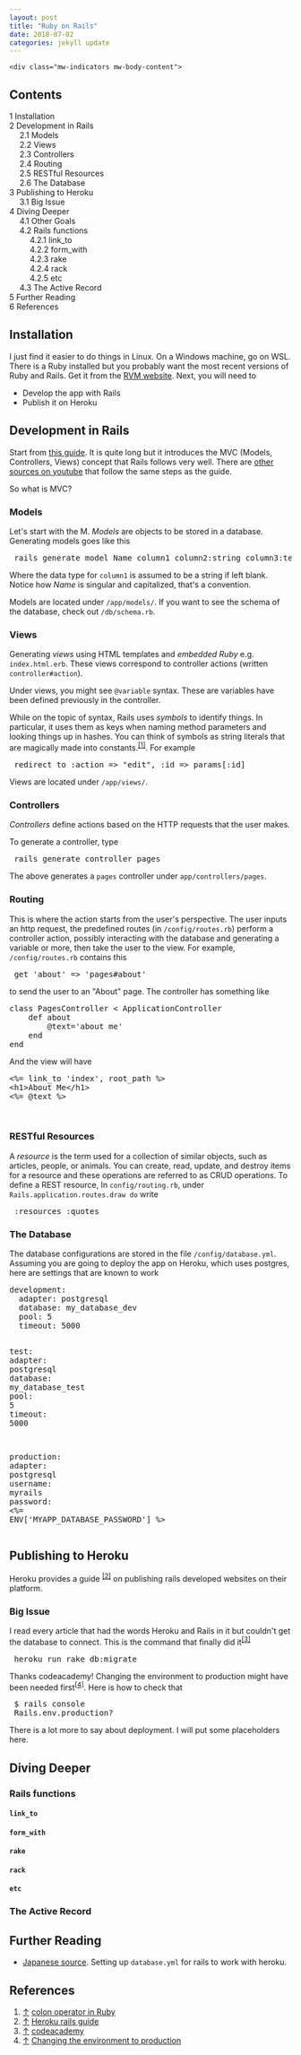 ```yaml
---
layout: post
title: "Ruby on Rails"
date: 2018-07-02
categories: jekyll update
---
```


<html class="client-nojs" lang="en" dir="ltr">
<head>
<meta charset="UTF-8"/>
<script>document.documentElement.className="client-js";RLCONF={"wgCanonicalNamespace":"","wgCanonicalSpecialPageName":!1,"wgNamespaceNumber":0,"wgPageName":"ROR","wgTitle":"ROR","wgCurRevisionId":222,"wgRevisionId":222,"wgArticleId":53,"wgIsArticle":!0,"wgIsRedirect":!1,"wgAction":"view","wgUserName":null,"wgUserGroups":["*"],"wgCategories":[],"wgBreakFrames":!1,"wgPageContentLanguage":"en","wgPageContentModel":"wikitext","wgSeparatorTransformTable":["",""],"wgDigitTransformTable":["",""],"wgDefaultDateFormat":"dmy","wgMonthNames":["","January","February","March","April","May","June","July","August","September","October","November","December"],"wgMonthNamesShort":["","Jan","Feb","Mar","Apr","May","Jun","Jul","Aug","Sep","Oct","Nov","Dec"],"wgRelevantPageName":"ROR","wgRelevantArticleId":53,"wgRequestId":"ea0d45fdcf11b7a1cefce053","wgCSPNonce":!1,"wgIsProbablyEditable":!0,"wgRelevantPageIsProbablyEditable":!0,"wgRestrictionEdit":[],"wgRestrictionMove":[],"wgMediaViewerOnClick"
:!0,"wgMediaViewerEnabledByDefault":!0,"wgPageFormsTargetName":null,"wgPageFormsAutocompleteValues":[],"wgPageFormsAutocompleteOnAllChars":!1,"wgPageFormsFieldProperties":[],"wgPageFormsCargoFields":[],"wgPageFormsDependentFields":[],"wgPageFormsCalendarValues":[],"wgPageFormsCalendarParams":[],"wgPageFormsCalendarHTML":null,"wgPageFormsGridValues":[],"wgPageFormsGridParams":[],"wgPageFormsContLangYes":null,"wgPageFormsContLangNo":null,"wgPageFormsContLangMonths":[],"wgPageFormsHeightForMinimizingInstances":800,"wgPageFormsShowOnSelect":[],"wgPageFormsScriptPath":"/extensions/PageForms","edgValues":null,"wgPageFormsEDSettings":null,"wgAmericanDates":!1,"wgULSAcceptLanguageList":["en-us","en"],"wgULSCurrentAutonym":"English"};RLSTATE={"site.styles":"ready","noscript":"ready","user.styles":"ready","user":"ready","user.options":"ready","user.tokens":"loading","ext.cite.styles":"ready","ext.pygments":"ready","mediawiki.legacy.shared":"ready","mediawiki.legacy.commonPrint":"ready"
,"mediawiki.toc.styles":"ready","ext.uls.pt":"ready","mediawiki.skinning.interface":"ready","skins.vector.styles":"ready"};RLPAGEMODULES=["ext.cite.ux-enhancements","site","mediawiki.page.startup","mediawiki.page.ready","mediawiki.toc","mediawiki.searchSuggest","ext.uls.interface","skins.vector.js"];</script>
<script>(RLQ=window.RLQ||[]).push(function(){mw.loader.implement("user.tokens@tffin",function($,jQuery,require,module){/*@nomin*/mw.user.tokens.set({"editToken":"+\\","patrolToken":"+\\","watchToken":"+\\","csrfToken":"+\\"});
});});</script>
<link rel="stylesheet" href="/load.php?lang=en&amp;modules=ext.cite.styles%7Cext.pygments%7Cext.uls.pt%7Cmediawiki.legacy.commonPrint%2Cshared%7Cmediawiki.skinning.interface%7Cmediawiki.toc.styles%7Cskins.vector.styles&amp;only=styles&amp;printable=1&amp;skin=vector"/>
<script async="" src="/load.php?lang=en&amp;modules=startup&amp;only=scripts&amp;printable=1&amp;raw=1&amp;skin=vector"></script>
<meta name="ResourceLoaderDynamicStyles" content=""/>
<link rel="stylesheet" href="/load.php?lang=en&amp;modules=site.styles&amp;only=styles&amp;printable=1&amp;skin=vector"/>
<meta name="generator" content="MediaWiki 1.34.0"/>
<meta name="robots" content="noindex,follow"/>
<link rel="alternate" type="application/x-wiki" title="Edit" href="/index.php?title=ROR&amp;action=edit"/>
<link rel="edit" title="Edit" href="/index.php?title=ROR&amp;action=edit"/>
<link rel="shortcut icon" href="/favicon.ico"/>
<link rel="search" type="application/opensearchdescription+xml" href="/opensearch_desc.php" title="Azizopedia (en)"/>
<link rel="EditURI" type="application/rsd+xml" href="/api.php?action=rsd"/>
<link rel="alternate" type="application/atom+xml" title="Azizopedia Atom feed" href="/index.php?title=Special:RecentChanges&amp;feed=atom"/>
<!--[if lt IE 9]><script src="/resources/lib/html5shiv/html5shiv.js"></script><![endif]-->
</head>
<body class="mediawiki ltr sitedir-ltr mw-hide-empty-elt ns-0 ns-subject mw-editable page-ROR rootpage-ROR skin-vector action-view">
<div id="mw-page-base" class="noprint"></div>
<div id="mw-head-base" class="noprint"></div>
<div id="content" class="mw-body" role="main">
	<a id="top"></a>
	
	<div class="mw-indicators mw-body-content">
</div>

<div id="toc" class="toc"><input type="checkbox" role="button" id="toctogglecheckbox" class="toctogglecheckbox" style="display:none" /><div class="toctitle" lang="en" dir="ltr"><h2>Contents</h2><span class="toctogglespan"><label class="toctogglelabel" for="toctogglecheckbox"></label></span></div>
<ul>
<li class="toclevel-1 tocsection-1"><a href="#Installation"><span class="tocnumber">1</span> <span class="toctext">Installation</span></a></li>
<li class="toclevel-1 tocsection-2"><a href="#Development_in_Rails"><span class="tocnumber">2</span> <span class="toctext">Development in Rails</span></a>
<ul>
<li class="toclevel-2 tocsection-3"><a href="#Models"><span class="tocnumber">2.1</span> <span class="toctext">Models</span></a></li>
<li class="toclevel-2 tocsection-4"><a href="#Views"><span class="tocnumber">2.2</span> <span class="toctext">Views</span></a></li>
<li class="toclevel-2 tocsection-5"><a href="#Controllers"><span class="tocnumber">2.3</span> <span class="toctext">Controllers</span></a></li>
<li class="toclevel-2 tocsection-6"><a href="#Routing"><span class="tocnumber">2.4</span> <span class="toctext">Routing</span></a></li>
<li class="toclevel-2 tocsection-7"><a href="#RESTful_Resources"><span class="tocnumber">2.5</span> <span class="toctext">RESTful Resources</span></a></li>
<li class="toclevel-2 tocsection-8"><a href="#The_Database"><span class="tocnumber">2.6</span> <span class="toctext">The Database</span></a></li>
</ul>
</li>
<li class="toclevel-1 tocsection-9"><a href="#Publishing_to_Heroku"><span class="tocnumber">3</span> <span class="toctext">Publishing to Heroku</span></a>
<ul>
<li class="toclevel-2 tocsection-10"><a href="#Big_Issue"><span class="tocnumber">3.1</span> <span class="toctext">Big Issue</span></a></li>
</ul>
</li>
<li class="toclevel-1 tocsection-11"><a href="#Diving_Deeper"><span class="tocnumber">4</span> <span class="toctext">Diving Deeper</span></a>
<ul>
<li class="toclevel-2 tocsection-12"><a href="#Other_Goals"><span class="tocnumber">4.1</span> <span class="toctext">Other Goals</span></a></li>
<li class="toclevel-2 tocsection-13"><a href="#Rails_functions"><span class="tocnumber">4.2</span> <span class="toctext">Rails functions</span></a>
<ul>
<li class="toclevel-3 tocsection-14"><a href="#link_to"><span class="tocnumber">4.2.1</span> <span class="toctext">link_to</span></a></li>
<li class="toclevel-3 tocsection-15"><a href="#form_with"><span class="tocnumber">4.2.2</span> <span class="toctext">form_with</span></a></li>
<li class="toclevel-3 tocsection-16"><a href="#rake"><span class="tocnumber">4.2.3</span> <span class="toctext">rake</span></a></li>
<li class="toclevel-3 tocsection-17"><a href="#rack"><span class="tocnumber">4.2.4</span> <span class="toctext">rack</span></a></li>
<li class="toclevel-3 tocsection-18"><a href="#etc"><span class="tocnumber">4.2.5</span> <span class="toctext">etc</span></a></li>
</ul>
</li>
<li class="toclevel-2 tocsection-19"><a href="#The_Active_Record"><span class="tocnumber">4.3</span> <span class="toctext">The Active Record</span></a></li>
</ul>
</li>
<li class="toclevel-1 tocsection-20"><a href="#Further_Reading"><span class="tocnumber">5</span> <span class="toctext">Further Reading</span></a></li>
<li class="toclevel-1 tocsection-21"><a href="#References"><span class="tocnumber">6</span> <span class="toctext">References</span></a></li>
</ul>
</div>

<h2><span class="mw-headline" id="Installation">Installation</span></h2>
<p>I just find it easier to do things in Linux. On a Windows machine, go on WSL. There is a Ruby installed but you probably want the most recent versions of Ruby and Rails. Get it from the <a rel="nofollow" class="external text" href="https://rvm.io/">RVM website</a>. Next, you will need to
</p>
<ul><li>Develop the app with Rails</li>
<li>Publish it on Heroku</li></ul>
<h2><span class="mw-headline" id="Development_in_Rails">Development in Rails</span></h2>
<p>Start from <a rel="nofollow" class="external text" href="https://guides.rubyonrails.org/getting_started.html">this guide</a>. It is quite long but it introduces the MVC (Models, Controllers, Views) concept that Rails follows very well. There are <a rel="nofollow" class="external text" href="https://www.youtube.com/watch?v=pPy0GQJLZUM">other sources on youtube</a> that follow the same steps as the guide.
</p><p>So what is MVC?
</p>
<h3><span class="mw-headline" id="Models">Models</span></h3>
<p>Let's start with the M. <i>Models</i> are objects to be stored in a database. Generating models goes like this
</p>
<pre> rails generate model Name column1 column2:string column3:text etc
</pre>
<p>Where the data type for <code>column1</code> is assumed to be a string if left blank. Notice how <i>Name</i> is singular and capitalized, that's a convention.
</p><p>Models are located under <code>/app/models/</code>. If you want to see the schema of the database, check out <code>/db/schema.rb</code>.
</p>
<h3><span class="mw-headline" id="Views">Views</span></h3>
<p>Generating <i>views</i> using HTML templates and <i>embedded Ruby</i> e.g. <code>index.html.erb</code>. These views correspond to controller actions (written <code>controller#action</code>).
</p><p>Under views, you might see <code>@variable</code> syntax. These are variables have been defined previously in the controller. 
</p><p>While on the topic of syntax, Rails uses <i>symbols</i> to identify things. In particular, it uses them as keys when naming method parameters and looking things up in hashes. You can think of symbols as string literals that are magically made into constants.<sup id="cite_ref-1" class="reference"><a href="#cite_note-1">&#91;1&#93;</a></sup>. For example
</p>
<pre> redirect_to :action =&gt; "edit", :id =&gt; params[:id]
</pre>
<p>Views are located under <code>/app/views/</code>. 
</p>
<h3><span class="mw-headline" id="Controllers">Controllers</span></h3>
<p><i>Controllers</i> define actions based on the HTTP requests that the user makes. 
</p><p>To generate a controller, type
</p>
<pre> rails generate controller pages
</pre>
<p>The above generates a <code>pages</code> controller under <code>app/controllers/pages</code>. 
</p>
<h3><span class="mw-headline" id="Routing">Routing</span></h3>
<p>This is where the action starts from the user's perspective. The user inputs an http request, the predefined routes (in <code>/config/routes.rb</code>) perform a controller action, possibly interacting with the database and generating a variable or more, then take the user to the view. For example, <code>/config/routes.rb</code> contains this
</p>
<pre> get 'about' =&gt; 'pages#about'
</pre>
<p>to send the user to an "About" page. The controller has something like
</p>
<div class="mw-highlight mw-content-ltr" dir="ltr"><pre><span></span><span class="k">class</span> <span class="nc">PagesController</span> <span class="o">&lt;</span> <span class="no">ApplicationController</span>
	<span class="k">def</span> <span class="nf">about</span>
		<span class="vi">@text</span><span class="o">=</span><span class="s1">&#39;about me&#39;</span>
	<span class="k">end</span>
<span class="k">end</span>
</pre></div>
<p>And the view will have
</p>
<div class="mw-highlight mw-content-ltr" dir="ltr"><pre><span></span><span class="cp">&lt;%=</span> <span class="n">link_to</span> <span class="s1">&#39;index&#39;</span><span class="p">,</span> <span class="n">root_path</span> <span class="cp">%&gt;</span><span class="x"></span>
<span class="x">&lt;h1&gt;About Me&lt;/h1&gt;</span>
<span class="cp">&lt;%=</span> <span class="vi">@text</span> <span class="cp">%&gt;</span><span class="x"></span>
</pre></div>
<p><br />
</p>
<h3><span class="mw-headline" id="RESTful_Resources">RESTful Resources</span></h3>
<p>A <i>resource</i> is the term used for a collection of similar objects, such as articles, people, or animals. You can create, read, update, and destroy items for a resource and these operations are referred to as CRUD operations. To define a REST resource, In <code>config/routing.rb</code>, under <code>Rails.application.routes.draw do</code> write
</p>
<pre> :resources :quotes
</pre>
<h3><span class="mw-headline" id="The_Database">The Database</span></h3>
<p>The database configurations are stored in the file <code>/config/database.yml</code>. Assuming you are going to deploy the app on Heroku, which uses postgres, here are settings that are known to work
</p>
<div class="mw-highlight mw-content-ltr" dir="ltr"><pre><span></span><span class="l l-Scalar l-Scalar-Plain">development</span><span class="p p-Indicator">:</span>
  <span class="l l-Scalar l-Scalar-Plain">adapter</span><span class="p p-Indicator">:</span> <span class="l l-Scalar l-Scalar-Plain">postgresql</span>
  <span class="l l-Scalar l-Scalar-Plain">database</span><span class="p p-Indicator">:</span> <span class="l l-Scalar l-Scalar-Plain">my_database_dev</span>
  <span class="l l-Scalar l-Scalar-Plain">pool</span><span class="p p-Indicator">:</span> <span class="l l-Scalar l-Scalar-Plain">5</span>
  <span class="l l-Scalar l-Scalar-Plain">timeout</span><span class="p p-Indicator">:</span> <span class="l l-Scalar l-Scalar-Plain">5000</span>

<span class="l l-Scalar l-Scalar-Plain">test</span><span class="p p-Indicator">:</span>
  <span class="l l-Scalar l-Scalar-Plain">adapter</span><span class="p p-Indicator">:</span> <span class="l l-Scalar l-Scalar-Plain">postgresql</span>
  <span class="l l-Scalar l-Scalar-Plain">database</span><span class="p p-Indicator">:</span> <span class="l l-Scalar l-Scalar-Plain">my_database_test</span>
  <span class="l l-Scalar l-Scalar-Plain">pool</span><span class="p p-Indicator">:</span> <span class="l l-Scalar l-Scalar-Plain">5</span>
  <span class="l l-Scalar l-Scalar-Plain">timeout</span><span class="p p-Indicator">:</span> <span class="l l-Scalar l-Scalar-Plain">5000</span>

<span class="l l-Scalar l-Scalar-Plain">production</span><span class="p p-Indicator">:</span>
  <span class="l l-Scalar l-Scalar-Plain">adapter</span><span class="p p-Indicator">:</span> <span class="l l-Scalar l-Scalar-Plain">postgresql</span>
  <span class="l l-Scalar l-Scalar-Plain">username</span><span class="p p-Indicator">:</span> <span class="l l-Scalar l-Scalar-Plain">myrails</span>
  <span class="l l-Scalar l-Scalar-Plain">password</span><span class="p p-Indicator">:</span> <span class="l l-Scalar l-Scalar-Plain">&lt;%= ENV[&#39;MYAPP_DATABASE_PASSWORD&#39;] %&gt;</span>
</pre></div>
<h2><span class="mw-headline" id="Publishing_to_Heroku">Publishing to Heroku</span></h2>
<p>Heroku provides a guide <sup id="cite_ref-2" class="reference"><a href="#cite_note-2">&#91;2&#93;</a></sup> on publishing rails developed websites on their platform.
</p>
<h3><span class="mw-headline" id="Big_Issue">Big Issue</span></h3>
<p>I read every article that had the words Heroku and Rails in it but couldn't get the database to connect. This is the command that finally did it<sup id="cite_ref-3" class="reference"><a href="#cite_note-3">&#91;3&#93;</a></sup> 
</p>
<pre> heroku run rake db:migrate
</pre>
<p>Thanks codeacademy! Changing the environment to production might have been needed first<sup id="cite_ref-4" class="reference"><a href="#cite_note-4">&#91;4&#93;</a></sup>. Here is how to check that
</p>
<pre> $ rails console
 Rails.env.production?
</pre>
<p>There is a lot more to say about deployment. I will put some placeholders here.
</p>
<h2><span class="mw-headline" id="Diving_Deeper">Diving Deeper</span></h2>
<h3><span class="mw-headline" id="Rails_functions">Rails functions</span></h3>
<h4><span class="mw-headline" id="link_to"><code>link_to</code></span></h4>
<h4><span class="mw-headline" id="form_with"><code>form_with</code></span></h4>
<h4><span class="mw-headline" id="rake"><code>rake</code></span></h4>
<h4><span class="mw-headline" id="rack"><code>rack</code></span></h4>
<h4><span class="mw-headline" id="etc"><code>etc</code></span></h4>
<h3><span class="mw-headline" id="The_Active_Record">The Active Record</span></h3>
<h2><span class="mw-headline" id="Further_Reading">Further Reading</span></h2>
<ul><li><a rel="nofollow" class="external text" href="https://qiita.com/NaokiIshimura/items/550ca82e8e57aaea5582">Japanese source</a>. Setting up <code>database.yml</code> for rails to work with heroku.</li></ul>
<h2><span class="mw-headline" id="References">References</span></h2>
<div class="mw-references-wrap"><ol class="references">
<li id="cite_note-1"><span class="mw-cite-backlink"><a href="#cite_ref-1">↑</a></span> <span class="reference-text"><a rel="nofollow" class="external text" href="https://stackoverflow.com/questions/6337897/what-is-the-colon-operator-in-ruby">colon operator in Ruby</a></span>
</li>
<li id="cite_note-2"><span class="mw-cite-backlink"><a href="#cite_ref-2">↑</a></span> <span class="reference-text"><a rel="nofollow" class="external text" href="https://devcenter.heroku.com/articles/sqlite3">Heroku rails guide</a></span>
</li>
<li id="cite_note-3"><span class="mw-cite-backlink"><a href="#cite_ref-3">↑</a></span> <span class="reference-text"><a rel="nofollow" class="external text" href="https://www.codecademy.com/articles/deploy-rails-to-heroku">codeacademy</a></span>
</li>
<li id="cite_note-4"><span class="mw-cite-backlink"><a href="#cite_ref-4">↑</a></span> <span class="reference-text"><a rel="nofollow" class="external text" href="https://stackoverflow.com/questions/1949229/change-a-rails-application-to-production#3894485">Changing the environment to production</a></span>
</li>
</ol></div>
<!-- 
NewPP limit report
Cached time: 20200503051028
Cache expiry: 86400
Dynamic content: false
Complications: []
CPU time usage: 0.096 seconds
Real time usage: 0.917 seconds
Preprocessor visited node count: 122/1000000
Preprocessor generated node count: 0/1000000
Post‐expand include size: 0/2097152 bytes
Template argument size: 0/2097152 bytes
Highest expansion depth: 2/40
Expensive parser function count: 0/100
Unstrip recursion depth: 0/20
Unstrip post‐expand size: 4574/5000000 bytes
-->
<!--
Transclusion expansion time report (%,ms,calls,template)
100.00%    0.000      1 -total
-->

<!-- Saved in parser cache with key dav12ukc5aa3g2-mediawiki-:pcache:idhash:53-0!canonical and timestamp 20200503051027 and revision id 222
 -->


<script>(RLQ=window.RLQ||[]).push(function(){mw.config.set({"wgPageParseReport":{"limitreport":{"cputime":"0.096","walltime":"0.917","ppvisitednodes":{"value":122,"limit":1000000},"ppgeneratednodes":{"value":0,"limit":1000000},"postexpandincludesize":{"value":0,"limit":2097152},"templateargumentsize":{"value":0,"limit":2097152},"expansiondepth":{"value":2,"limit":40},"expensivefunctioncount":{"value":0,"limit":100},"unstrip-depth":{"value":0,"limit":20},"unstrip-size":{"value":4574,"limit":5000000},"timingprofile":["100.00%    0.000      1 -total"]},"cachereport":{"timestamp":"20200503051028","ttl":86400,"transientcontent":false}}});mw.config.set({"wgBackendResponseTime":253});});</script>